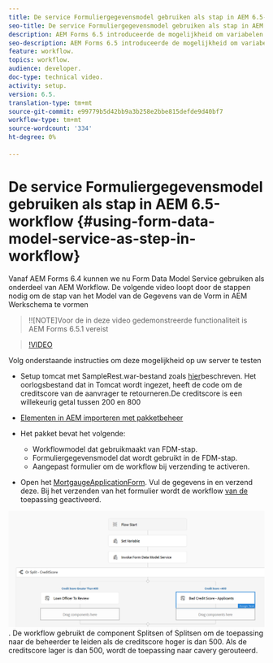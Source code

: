 ```yaml
---
title: De service Formuliergegevensmodel gebruiken als stap in AEM 6.5-workflow
seo-title: De service Formuliergegevensmodel gebruiken als stap in AEM 6.5-workflow
description: AEM Forms 6.5 introduceerde de mogelijkheid om variabelen te maken in de AEM Workflow. Met deze nieuwe mogelijkheid die de "Invoke Form Data Model Service" in AEM workflow gebruikt, is heel eenvoudig geworden. De volgende video zal u door de stappen lopen betrokken bij het gebruiken van de Invoke Dienst van het ModelGegevens van de Vorm in AEM Werkstroom.
seo-description: AEM Forms 6.5 introduceerde de mogelijkheid om variabelen te maken in de AEM Workflow. Met deze nieuwe mogelijkheid die de "Invoke Form Data Model Service" in AEM workflow gebruikt, is heel eenvoudig geworden. De volgende video zal u door de stappen lopen betrokken bij het gebruiken van de Invoke Dienst van het ModelGegevens van de Vorm in AEM Werkstroom.
feature: workflow.
topics: workflow.
audience: developer.
doc-type: technical video.
activity: setup.
version: 6.5.
translation-type: tm+mt
source-git-commit: e99779b5d42bb9a3b258e2bbe815defde9d40bf7
workflow-type: tm+mt
source-wordcount: '334'
ht-degree: 0%

---
```



# De service Formuliergegevensmodel gebruiken als stap in AEM 6.5-workflow {#using-form-data-model-service-as-step-in-workflow}

Vanaf AEM Forms 6.4 kunnen we nu Form Data Model Service gebruiken als onderdeel van AEM Workflow. De volgende video loopt door de stappen nodig om de stap van het Model van de Gegevens van de Vorm in AEM Werkschema te vormen

>!![NOTE]Voor de in deze video gedemonstreerde functionaliteit is AEM Forms 6.5.1 vereist


>[!VIDEO](https://video.tv.adobe.com/v/28145?quality=9&learn=on)

Volg onderstaande instructies om deze mogelijkheid op uw server te testen

* Setup tomcat met SampleRest.war-bestand zoals [hier](https://helpx.adobe.com/experience-manager/kt/forms/using/preparing-datasource-for-form-data-model-tutorial-use.html)beschreven. Het oorlogsbestand dat in Tomcat wordt ingezet, heeft de code om de creditscore van de aanvrager te retourneren.De creditscore is een willekeurig getal tussen 200 en 800

* [ Elementen in AEM importeren met pakketbeheer](assets/aem65-loanapplication.zip)
* Het pakket bevat het volgende:

   * Workflowmodel dat gebruikmaakt van FDM-stap.
   * Formuliergegevensmodel dat wordt gebruikt in de FDM-stap.
   * Aangepast formulier om de workflow bij verzending te activeren.
* Open het [MortgaugeApplicationForm](http://localhost:4502/content/dam/formsanddocuments/loanapplication/jcr:content?wcmmode=disabled). Vul de gegevens in en verzend deze. Bij het verzenden van het formulier wordt de workflow [van de](http://http://localhost:4502/editor.html/conf/global/settings/workflow/models/LoanApplication2.html) toepassing geactiveerd.

![ workflow ](assets/invokefdm651.PNG).
De workflow gebruikt de component Splitsen of Splitsen om de toepassing naar de beheerder te leiden als de creditscore hoger is dan 500. Als de creditscore lager is dan 500, wordt de toepassing naar cavery gerouteerd.
